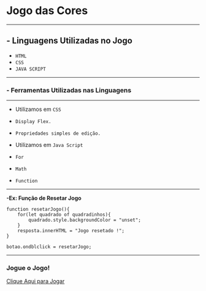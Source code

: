 # Jogo das Cores
---
## - Linguagens Utilizadas no Jogo
 - `HTML`
 - `CSS`
 - `JAVA SCRIPT`
---
### - Ferramentas Utilizadas nas Linguagens
---
 - Utilizamos em `CSS`

 - `Display Flex.`
 - `Propriedades simples de edição.`

 - Utilizamos em `Java Script`

 - `For`
 - `Math`
 - `Function`
---
**-Ex: Função de Resetar Jogo**
~~~
function resetarJogo(){
    for(let quadrado of quadradinhos){
        quadrado.style.backgroundColor = "unset";
    }
    resposta.innerHTML = "Jogo resetado !";
}

botao.ondblclick = resetarJogo;
~~~
---
### Jogue o Jogo!
[Clique Aqui para Jogar](https://gabrielssturaro.github.io/405-jogo-das-cores/.)
